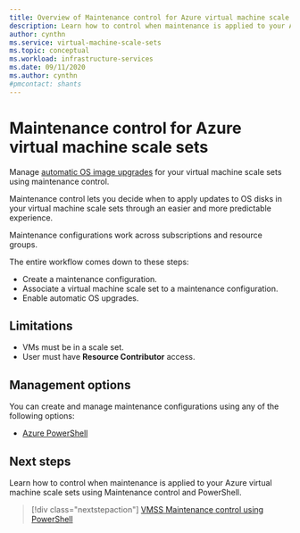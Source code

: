 ```yaml
---
title: Overview of Maintenance control for Azure virtual machine scale sets
description: Learn how to control when maintenance is applied to your Azure virtual machine scale sets using Maintenance Control.
author: cynthn
ms.service: virtual-machine-scale-sets
ms.topic: conceptual
ms.workload: infrastructure-services
ms.date: 09/11/2020
ms.author: cynthn
#pmcontact: shants
---
```


# Maintenance control for Azure virtual machine scale sets 

Manage [automatic OS image upgrades](../virtual-machine-scale-sets/virtual-machine-scale-sets-automatic-upgrade.md) for your virtual machine scale sets using maintenance control.

Maintenance control lets you decide when to apply updates to OS disks in your virtual machine scale sets through an easier and more predictable experience. 

Maintenance configurations work across subscriptions and resource groups.

The entire workflow comes down to these steps: 
- Create a maintenance configuration.
- Associate a virtual machine scale set to a maintenance configuration.
- Enable automatic OS upgrades.


## Limitations

- VMs must be in a scale set.
- User must have **Resource Contributor** access.


## Management options

You can create and manage maintenance configurations using any of the following options:

- [Azure PowerShell](virtual-machine-scale-sets-maintenance-control-powershell.md)


## Next steps

Learn how to control when maintenance is applied to your Azure virtual machine scale sets using Maintenance control and PowerShell.

> [!div class="nextstepaction"]
> [VMSS Maintenance control using PowerShell](virtual-machine-scale-sets-maintenance-control-powershell.md)
